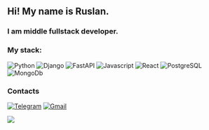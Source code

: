 ## Hi! My name is Ruslan.
### I am middle fullstack developer.

> 

### My stack:

![Python](https://img.shields.io/badge/-Python-090909?style=for-the-badge&logo=Python)
![Django](https://img.shields.io/badge/-Django-090909?style=for-the-badge&logo=Django)
![FastAPI](https://img.shields.io/badge/-FastAPI-090909?style=for-the-badge&logo=FastAPI)
![Javascript](https://img.shields.io/badge/-Javascript-090909?style=for-the-badge&logo=Javascript)
![React](https://img.shields.io/badge/-React-090909?style=for-the-badge&logo=React)
![PostgreSQL](https://img.shields.io/badge/-PostgreSQL-090909?style=for-the-badge&logo=PostgreSQL)
![MongoDb](https://img.shields.io/badge/-MongoDb-090909?style=for-the-badge&logo=MongoDb)

### Contacts

[![Telegram](https://img.shields.io/badge/-Telegram-090909?style=for-the-badge&logo=telegram)](https://t.me/flammenungeheuer)
[![Gmail](https://img.shields.io/badge/-Gmail-090909?style=for-the-badge&logo=Gmail)](mailto:ruslandjamakeev@gmail.com)

>

![](https://komarev.com/ghpvc/?username=Reyzhehal&color=blueviolet&style=for-the-badge)
